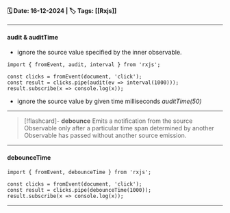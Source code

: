 #### 🗓️ Date: 16-12-2024 | 🏷️ Tags: [[Rxjs]]
---
#### **audit** & **auditTime**

- ignore the source value specified by the inner observable.
```
import { fromEvent, audit, interval } from 'rxjs';

const clicks = fromEvent(document, 'click');
const result = clicks.pipe(audit(ev => interval(1000)));
result.subscribe(x => console.log(x));
```

- ignore the source value by given time milliseconds *auditTime(50)*
---
> [!flashcard]- **debounce**
>Emits a notification from the source Observable only after a particular time span determined by another Observable has passed without another source emission.

---

#### **debounceTime**

```
import { fromEvent, debounceTime } from 'rxjs';

const clicks = fromEvent(document, 'click');
const result = clicks.pipe(debounceTime(1000));
result.subscribe(x => console.log(x));
```

---


